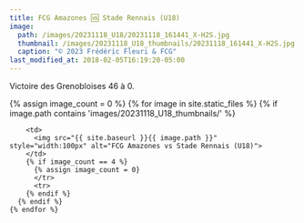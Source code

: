 ```yaml
---
title: FCG Amazones 🆚 Stade Rennais (U18)
image: 
  path: /images/20231118_U18/20231118_161441_X-H2S.jpg
  thumbnail: /images/20231118_U18_thumbnails/20231118_161441_X-H2S.jpg
  caption: "© 2023 Frédéric Fleuri & FCG"
last_modified_at: 2018-02-05T16:19:20-05:00
---
```


Victoire des Grenobloises 46 à 0.

<table>
  <tr>
    {% assign image_count = 0 %}
    {% for image in site.static_files %}
      {% if image.path contains 'images/20231118_U18_thumbnails/' %}

        <td>
          <img src="{{ site.baseurl }}{{ image.path }}" style="width:100px" alt="FCG Amazones vs Stade Rennais (U18)">
        </td>
        {% if image_count == 4 %}
          {% assign image_count = 0}
          </tr>
          <tr>
        {% endif %}
      {% endif %}
    {% endfor %}
  </tr>
</table>